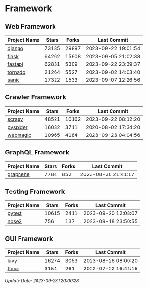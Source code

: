 # Framework

## Web Framework
| Project Name | Stars | Forks | Last Commit |
| ------------ | ----- | ----- | ----------- |
| [django](https://github.com/django/django) | 73185 | 29997 | 2023-09-22 19:01:54 |
| [flask](https://github.com/pallets/flask) | 64262 | 15908 | 2023-09-05 21:02:38 |
| [fastapi](https://github.com/tiangolo/fastapi) | 62831 | 5309 | 2023-09-22 23:39:37 |
| [tornado](https://github.com/tornadoweb/tornado) | 21264 | 5527 | 2023-09-02 14:03:40 |
| [sanic](https://github.com/sanic-org/sanic) | 17322 | 1533 | 2023-09-07 12:26:56 |

## Crawler Framework
| Project Name | Stars | Forks | Last Commit |
| ------------ | ----- | ----- | ----------- |
| [scrapy](https://github.com/scrapy/scrapy) | 48521 | 10162 | 2023-09-22 08:12:20 |
| [pyspider](https://github.com/binux/pyspider) | 16032 | 3711 | 2020-08-02 17:34:20 |
| [webmagic](https://github.com/code4craft/webmagic) | 10965 | 4184 | 2023-09-23 04:04:56 |

## GraphQL Framework
| Project Name | Stars | Forks | Last Commit |
| ------------ | ----- | ----- | ----------- |
| [graphene](https://github.com/graphql-python/graphene) | 7784 | 852 | 2023-08-30 21:41:17 |

## Testing Framework
| Project Name | Stars | Forks | Last Commit |
| ------------ | ----- | ----- | ----------- |
| [pytest](https://github.com/pytest-dev/pytest) | 10615 | 2411 | 2023-09-20 12:08:07 |
| [nose2](https://github.com/nose-devs/nose2) | 756 | 137 | 2023-09-18 23:50:55 |

## GUI Framework
| Project Name | Stars | Forks | Last Commit |
| ------------ | ----- | ----- | ----------- |
| [kivy](https://github.com/kivy/kivy) | 16274 | 3053 | 2023-08-26 08:00:20 |
| [flexx](https://github.com/flexxui/flexx) | 3154 | 261 | 2022-07-22 16:41:15 |

*Update Date: 2023-09-23T20:00:28*